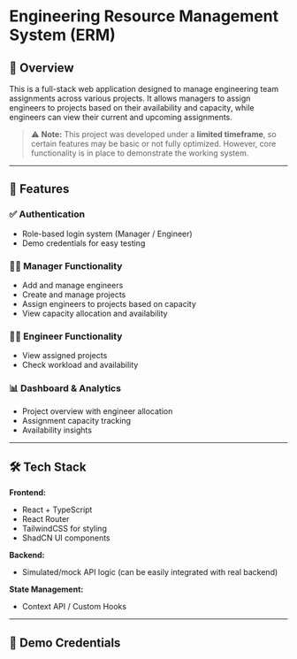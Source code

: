 # Engineering Resource Management System (ERM)

## 📌 Overview

This is a full-stack web application designed to manage engineering team assignments across various projects. It allows managers to assign engineers to projects based on their availability and capacity, while engineers can view their current and upcoming assignments.

> ⚠️ **Note:** This project was developed under a **limited timeframe**, so certain features may be basic or not fully optimized. However, core functionality is in place to demonstrate the working system.

---

## 🚀 Features

### ✅ Authentication
- Role-based login system (Manager / Engineer)
- Demo credentials for easy testing

### 👨‍💼 Manager Functionality
- Add and manage engineers
- Create and manage projects
- Assign engineers to projects based on capacity
- View capacity allocation and availability

### 👩‍💻 Engineer Functionality
- View assigned projects
- Check workload and availability

### 📊 Dashboard & Analytics
- Project overview with engineer allocation
- Assignment capacity tracking
- Availability insights

---

## 🛠️ Tech Stack

**Frontend:**
- React + TypeScript
- React Router
- TailwindCSS for styling
- ShadCN UI components

**Backend:**
- Simulated/mock API logic (can be easily integrated with real backend)

**State Management:**
- Context API / Custom Hooks

---

## 🔐 Demo Credentials

